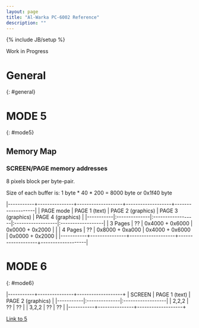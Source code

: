 ```yaml
---
layout: page
title: "Al-Warka PC-6002 Reference"
description: ""
---
```

{% include JB/setup %}

Work in Progress

# General
{: #general}

# MODE 5 
{: #mode5}

## Memory Map

### SCREEN/PAGE memory addresses

8 pixels block per byte-pair.

Size of each buffer is: 1 byte * 40 * 200 = 8000 byte or 0x1f40 byte

|-----------+---------------+-------------------+-------------------+-------------------|
| PAGE mode | PAGE 1 (text)       | PAGE 2 (graphics)      | PAGE 3 (graphics)       | PAGE 4 (graphics)      |
|-----------|:--------------|:------------------|:------------------|:------------------|
| 3 Pages   | ??            | 0x4000 + 0x6000   | 0x0000 + 0x2000   |                   |
| 4 Pages   | ??            | 0x8000 + 0xa000   | 0x4000 + 0x6000   | 0x0000 + 0x2000   |
|-----------+---------------+-------------------+-------------------+-------------------|

# MODE 6 
{: #mode6}

|-----------+---------------+-------------------+
| SCREEN    | PAGE 1 (text) | PAGE 2 (graphics) |
|-----------|:--------------|:------------------|
| 2,2,2     | ??            | ??                |
| 3,2,2     | ??            | ??                |
|-----------+---------------+-------------------+

[Link to 5](#mode5)
